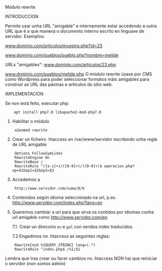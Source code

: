 Módulo rewrite


INTRODUCCION

Permite usar unha URL "amigable" e internamente estar accedendo a outra URL que é a que manexa o documento interno escrito en linguaxe de servidor. Exemplos:

www.dominio.com/articulos/muestra.php?id=23

www.dominio.com/pueblos/pueblo.php?nombre=melide

URLs "amigables":
www.dominio.com/articulos/23.php

www.dominio.com/pueblos/melide.php
O módulo rewrite úsase por CMS como Wordpress para poder seleccionar formatos máis amigables para construir as URL das páxinas e artículos do sitio web.


IMPLEMENTACIÓN

Se non está feito, executar php:

        apt install php7.0 libapache2-mod-php7.0


1. Habilitar o módulo

		a2enmod rewrite

2. Crear un ficheiro .htaccess en /var/www/servidor escribindo unha regla de URL amigable

        Options FollowSymLinks
        RewriteEngine On
        RewriteBase /
        RewriteRule ^([a-z]+)/([0-9]+)/([0-9]+)$ operacion.php?op=$1&op1=$2&op2=$3

5. Accedemos a

        http://www.servidor.com/suma/8/6
		
		

6. Contenidos según idioma seleccionado na url, p.ex. http://www.servidor.com/index.php?lang=en

7. Queremos cambiar a url para que sirva os contidos por idiomas cunha url amigable como http://www.servidor.com/en

	7.1. Crear un direcorio `en` e `gal` con sendos index traducidos.
	
	7.2.Engadimos no .htaccess as seguintes reglas:

        RewriteCond %{QUERY_STRING} lang=(.*)
        RewriteRule ^index.php$ /%1/$1
	
Lembra que tras crear ou facer cambios no .htaccess NON hai que reiniciar o servidor (non somos admin)
